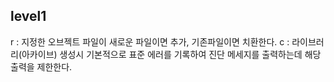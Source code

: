 ## level1
r : 지정한 오브젝트 파일이 새로운 파일이면 추가, 기존파일이면 치환한다.
c : 라이브러리(아카이브) 생성시 기본적으로 표준 에러를 기록하여 진단 메세지를 출력하는데 해당 출력을 제한한다.
  
